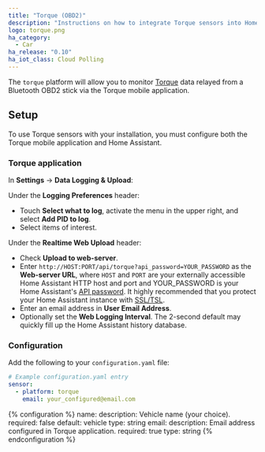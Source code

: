 ```yaml
---
title: "Torque (OBD2)"
description: "Instructions on how to integrate Torque sensors into Home Assistant."
logo: torque.png
ha_category:
  - Car
ha_release: "0.10"
ha_iot_class: Cloud Polling
---
```


The `torque` platform will allow you to monitor [Torque](http://torque-bhp.com/) data relayed from a Bluetooth OBD2 stick via the Torque mobile application.

## Setup

To use Torque sensors with your installation, you must configure both the Torque mobile application and Home Assistant.

### Torque application

In **Settings** -> **Data Logging & Upload**:

Under the **Logging Preferences** header:

- Touch **Select what to log**, activate the menu in the upper right, and select **Add PID to log**.
- Select items of interest.

Under the **Realtime Web Upload** header:

- Check **Upload to web-server**.
- Enter `http://HOST:PORT/api/torque?api_password=YOUR_PASSWORD` as the **Web-server URL**, where `HOST` and `PORT` are your externally accessible Home Assistant HTTP host and port and YOUR_PASSWORD is your Home Assistant's [API password](/components/http/). It highly recommended that you protect your Home Assistant instance with [SSL/TSL](/docs/ecosystem/certificates/).
- Enter an email address in **User Email Address**.
- Optionally set the **Web Logging Interval**. The 2-second default may quickly fill up the Home Assistant history database.

### Configuration

Add the following to your `configuration.yaml` file:

```yaml
# Example configuration.yaml entry
sensor:
  - platform: torque
    email: your_configured@email.com
```

{% configuration %}
name:
  description: Vehicle name (your choice).
  required: false
  default: vehicle
  type: string
email:
  description: Email address configured in Torque application.
  required: true
  type: string
{% endconfiguration %}
